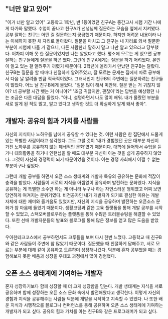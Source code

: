 ## "너만 알고 있어"

"이거 너만 알고 있어" 고등학교 1학년, 반 1등이었던 친구A는 중간고사 시험 기간 나에게 다가와 말했다. 수업이 끝나고 친구A가 선생님께 질문하는 모습을 옆에서 지켜봤다. 공부 잘하는 친구는 어떤 걸 질문하는지 궁금했기 때문이다. 하지만 어려운 내용이라 나는 이해하지 못한 채 자리로 돌아왔다. 질문을 마치고 그 친구는 내 자리로 와서 질문한 부분이 시험에 나올 거 같으니, 다른 사람한테 말하지 말고 나만 알고 있으라고 당부했다. 어차피 이해 못 한 질문이었지만 나는 알았다고 했다. 평소에 모르는 게 있으면 공부 잘하는 친구들에게 질문을 하곤 했다. 그런데 친구A에게는 질문을 하기 어려웠다. 본인이 알고 있는 걸 알려주기 꺼렸기 때문이다. 2학년에 올라가서 만났던 친구B는 달랐다. 친구B는 질문을 할 때마다 친절하게 알려주었고, 잘 모르는 문제는 집에서 따로 공부해서 다음 날 알려줄 만큼 적극적이었다. 그래서인지 친구B의 주변에는 질문하려는 친구들이 많았다. 어느 날 친구B에게 물었다. "질문 많이 해서 미안해. 질문 받는 거 귀찮지 않아? 너 공부할 시간 뺏는 거 아니야?"  '조금 귀찮지만, 괜찮아'라는 답변을 예상했던 나는 조금은 다른 대답을 들었다. "아니, 설명하면서 나도 많이 배워. 내가 몰랐던 부분을 새로 알게 된 적도 많고, 알고 있다고 생각한 것도 더 확실하게 알게 돼서 좋아". 

## 개발자: 공유의 힘과 가치를 사람들

자신의 지식이나 노하우를 남에게 공유할 수 있다는 것. 이런 사람은 한 집단에서 드물게 있는 특별한 사람이라고 생각했다. 그도 그럴 것이 '내가 경험했던 곳은 대부분 자신이 가진 노하우를 공유하지 않는 폐쇄적인 문화'였기 때문이다. 대학에 들어와서 수업을 듣거나 대외활동을 하거나 인턴십을 할 때도 대부분 자신이 아는 것을 쉽게 공유하지 않았다. 그것이 자신의 경쟁력이 되기 때문이었을 것이다. 이는 경쟁 사회에서 어쩔 수 없는 부분이구나 싶었다.

그런데 개발 공부를 하면서 오픈 소스 생태계와 개발자 특유의 공유하는 문화에 적잖이 충격을 받았다. 사람들이 서로의 지식을 아낌없이 공유하며 발전하는 문화였다. 지식을 공유하는 게 특별한 소수만 하는 게 아니라 누구나 하는 자연스러운 행위였고 어찌 보면 당연하게 여겨지는 분위기였다. 비전공자인 내가 개발자가 되기로 결심한 이유는 개발 자체에 대한 재미와 즐거움도 있었지만, 자신의 지식을 공유하며 발전하는 오픈소스 문화가 참 마음에 들었기 때문이다. 생활코딩과 같은 교육 플랫폼을 통해 개발 공부를 시작할 수 있었고, 스택오버플로우라는 플랫폼을 통해 수많은 트러블슈팅을 해결할 수 있었다. 또한 선배 개발자분들의 발표와 블로그를 통해 많은 정보를 얻고 많은 도움을 받았다.

우아한테크코스에서 공부하면서도 크루들을 보며 다시 한번 느꼈다. 고등학교 때 친구B와 같은 사람들이 주변에 참 많았기 때문이다. 질문했을 때 친절하게 답해주고, 서로 모르는 부분에 대해 같이 공유하고 토론하며 성장해나갔다. 덕분에 혼자 공부했을 때는 경험해보지 못한 배움과 성장을 우테코 과정에서 많이 경험했다.

## 오픈 소스 생태계에 기여하는 개발자

혼자 성장하기보다 함께 성장할 때 더 크게 성장함을 믿는다. 개발 생태계는 지식을 서로 공유하며 함께 성장하는 오픈 소스 문화 속에서 발전해왔다고 생각한다. 이렇게 자신의 경험과 지식을 공유해주는 사람들 덕분에 개발을 시작하고 지속할 수 있었다. 나 또한 배운 지식과 시행착오를 블로그나 컨퍼런스를 통해 공유하며 오픈 소스 생태계에 기여하는 개발자가 되고 싶다. 공유의 힘과 가치를 아는 친구B와 같은 프로그래머가 되고 싶다.
